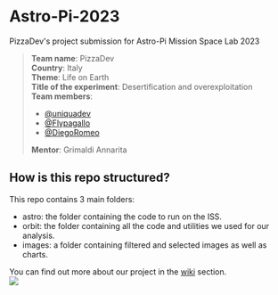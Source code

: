 # Astro-Pi-2023
PizzaDev's project submission for Astro-Pi Mission Space Lab 2023  

> **Team name**: PizzaDev  
**Country**: Italy  
**Theme**: Life on Earth  
**Title of the experiment**: Desertification and overexploitation  
**Team members**:
> - [@uniquadev](https://github.com/uniquadev)  
> - [@Flypagallo](https://github.com/Flypagallo) 
> - [@DiegoRomeo](https://github.com/DiegoRomeo)  
>
> **Mentor**: Grimaldi Annarita  

## How is this repo structured?
This repo contains 3 main folders:
- astro: the folder containing the code to run on the ISS.
- orbit: the folder containing all the code and utilities we used for our analysis.
- images: a folder containing filtered and selected images as well as charts.

You can find out more about our project in the [wiki](https://github.com/uniquadev/Astro-Pi-2023/wiki) section.  
![](https://astro-pi.org/assets/hero_earth_iss-5d69468d20acbeaff805351b78d1960c879981a652d5cf2a339b0521e31a0ece9d7c045251568d14cadd74860bb1ece6b58d24357273da10846c87e83d313b26.svg)
